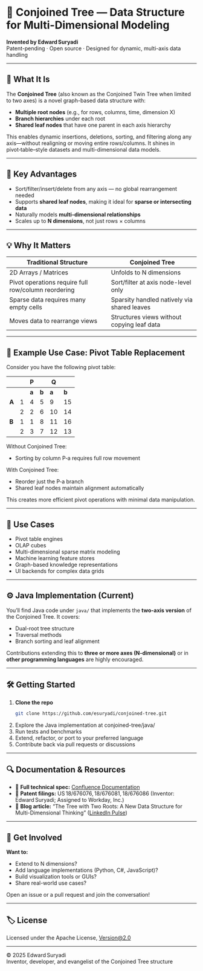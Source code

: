 # 🌳 Conjoined Tree — Data Structure for Multi-Dimensional Modeling

**Invented by Edward Suryadi**  
Patent-pending · Open source · Designed for dynamic, multi-axis data handling

---

## 🚀 What It Is

The **Conjoined Tree** (also known as the Conjoined Twin Tree when limited to two axes) is a novel graph-based data structure with:

- **Multiple root nodes** (e.g., for rows, columns, time, dimension X)
- **Branch hierarchies** under each root
- **Shared leaf nodes** that have one parent in each axis hierarchy

This enables dynamic insertions, deletions, sorting, and filtering along any axis—without realigning or moving entire rows/columns. It shines in pivot‑table–style datasets and multi-dimensional data models.

---

## 🔁 Key Advantages

- Sort/filter/insert/delete from any axis — no global rearrangement needed
- Supports **shared leaf nodes**, making it ideal for **sparse or intersecting data**
- Naturally models **multi-dimensional relationships**
- Scales up to **N dimensions**, not just rows × columns

---

## 💡 Why It Matters

| Traditional Structure | Conjoined Tree |
|-----------------------|----------------|
| 2D Arrays / Matrices | Unfolds to N dimensions |
| Pivot operations require full row/column reordering | Sort/filter at axis node-level only |
| Sparse data requires many empty cells | Sparsity handled natively via shared leaves |
| Moves data to rearrange views | Structures views without copying leaf data |

---

## 🧪 Example Use Case: Pivot Table Replacement

Consider you have the following pivot table:

|       |     | **P** |       | **Q** |       |
|-------|-----|-------|-------|-------|-------|
|       |     | **a** | **b** | **a** | **b** |
| **A** | 1   |   4   |   5   |   9   |  15   |
|       | 2   |   2   |   6   |  10   |  14   |
| **B** | 1   |   1   |   8   |  11   |  16   |
|       | 2   |   3   |   7   |  12   |  13   |

Without Conjoined Tree:
- Sorting by column P‑a requires full row movement

With Conjoined Tree:
- Reorder just the P‑a branch
- Shared leaf nodes maintain alignment automatically

This creates more efficient pivot operations with minimal data manipulation.

---

## 🧠 Use Cases

- Pivot table engines
- OLAP cubes
- Multi-dimensional sparse matrix modeling
- Machine learning feature stores
- Graph-based knowledge representations
- UI backends for complex data grids

---

## ⚙️ Java Implementation (Current)

You’ll find Java code under `java/` that implements the **two-axis version** of the Conjoined Tree. It covers:
- Dual-root tree structure
- Traversal methods
- Branch sorting and leaf alignment

Contributions extending this to **three or more axes (N-dimensional)** or in **other programming languages** are highly encouraged.

---

## 🛠️ Getting Started

1. **Clone the repo**
   ```bash
   git clone https://github.com/esuryadi/conjoined-tree.git
   ```
2.	Explore the Java implementation at conjoined-tree/java/
3.	Run tests and benchmarks
4.	Extend, refactor, or port to your preferred language
5.	Contribute back via pull requests or discussions

---

## 🔍 Documentation & Resources
- 📄 **Full technical spec:** [Confluence Documentation](https://edsuryadi.atlassian.net/wiki/external/NzM1Mjk1NDUwOWU4NGIwZDg5MGQxYWMzMTdhN2M4YWM)
- 🧾 **Patent filings:** US 18/676076, 18/676081, 18/676086 (Inventor: Edward Suryadi; Assigned to Workday, Inc.)
- 🧠 **Blog article:** “The Tree with Two Roots: A New Data Structure for Multi-Dimensional Thinking” ([LinkedIn Pulse](https://www.linkedin.com/pulse/tree-two-roots-new-data-structure-multi-dimensional-thinking-suryadi-czycc/))

---

## 💬 Get Involved

**Want to:**
- Extend to N dimensions?
- Add language implementations (Python, C#, JavaScript)?
- Build visualization tools or GUIs?
- Share real-world use cases?

Open an issue or a pull request and join the conversation!

---

## 🏷️ License

Licensed under the Apache License, Version@2.0

---

© 2025 Edward Suryadi  
Inventor, developer, and evangelist of the Conjoined Tree structure